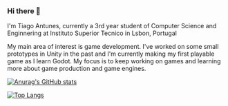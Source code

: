 ### Hi there 👋

I'm Tiago Antunes, currently a 3rd year student of Computer Science and Enginnering at Instituto Superior Tecnico in Lsbon, Portugal

My main area of interest is game development. I've worked on some small prototypes in Unity in the past and I'm currently making my first playable game as I learn Godot. My focus is to keep working on games and learning more about game production and game engines.

[![Anurag's GitHub stats](https://github-readme-stats.vercel.app/api?username=fallenatlas&show_icons=true&theme=dracula&rank_icon=github)](https://github.com/anuraghazra/github-readme-stats)

[![Top Langs](https://github-readme-stats.vercel.app/api/top-langs/?username=fallenatlas&theme=dracula&layout=compact)](https://github.com/anuraghazra/github-readme-stats)

<!--
**fallenatlas/fallenatlas** is a ✨ _special_ ✨ repository because its `README.md` (this file) appears on your GitHub profile.

Here are some ideas to get you started:

- 🔭 I’m currently working on ...
- 🌱 I’m currently learning ...
- 👯 I’m looking to collaborate on ...
- 🤔 I’m looking for help with ...
- 💬 Ask me about ...
- 📫 How to reach me: ...
- 😄 Pronouns: ...
- ⚡ Fun fact: ...
-->
